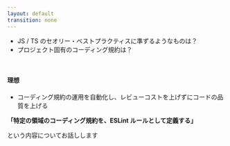 ```yaml
---
layout: default
transition: none
---
```


<style scoped>
.slidev-vclick-hidden {
  display: none;
}
</style>

<section-title title="コーディング規約をどのように管理していますか？" />

<v-clicks class="_bullet">

* JS / TS のセオリー・ベストプラクティスに準ずるようなものは？
* プロジェクト固有のコーディング規約は？

</v-clicks>

<div class="_bullet" v-click="3">

<br />

#### 理想

* コーディング規約の運用を自動化し、レビューコストを上げずにコードの品質を上げる

</div>

<div class="_bullet text-center mt-20 text-xl" v-click="4">

**「特定の領域のコーディング規約を、ESLint ルールとして定義する」**

<div class="mt-2" />

という内容についてお話しします

</div>

<!-- 
早速ですが、皆さんは TypeScript プロジェクトのコーディング規約をどのように管理していますでしょうか？  

[click] JavaScript や TypeScript のセオリーやベストプラクティスに準ずるような、基本的なコーディング規約は ESLint などのツールを使用して管理されていることが多いと思います。  

[click] では、プロジェクト固有のコーディング規約についてはどうでしょうか？  
これらはドキュメント化されていることもあれば、暗黙の了解となっていることもあるのかなと思います

[click] そういったコーディング規約の運用の理想は、チーム独自や社内独自、あるいは、特定のライブラリ独自 といった、スコープが狭いコーディング規約についても運用を自動化し、レビューコストを上げずに、チーム全体のコードの品質や安全性を高めることだと思います。  

そのアプローチとして、私は ESLint のカスタムルールを使用することが今の所有効だと思っています。  
また、昨今では vibe coding で開発するコーディングスタイルが広まりつつあり、このスタイルで開発するためには AI に対して明確なレールを示す必要があるとも思っています。  
そういった面でも、今後は、より細かい粒度のコーディング規約を定義することの重要性が高まると考えています。

[click] そこで今回は、「特定の領域のコーディング規約を、ESLint ルールとして定義する」という内容について、ESLint カスタムルール開発入門というタイトルで発表させていただきます。
-->